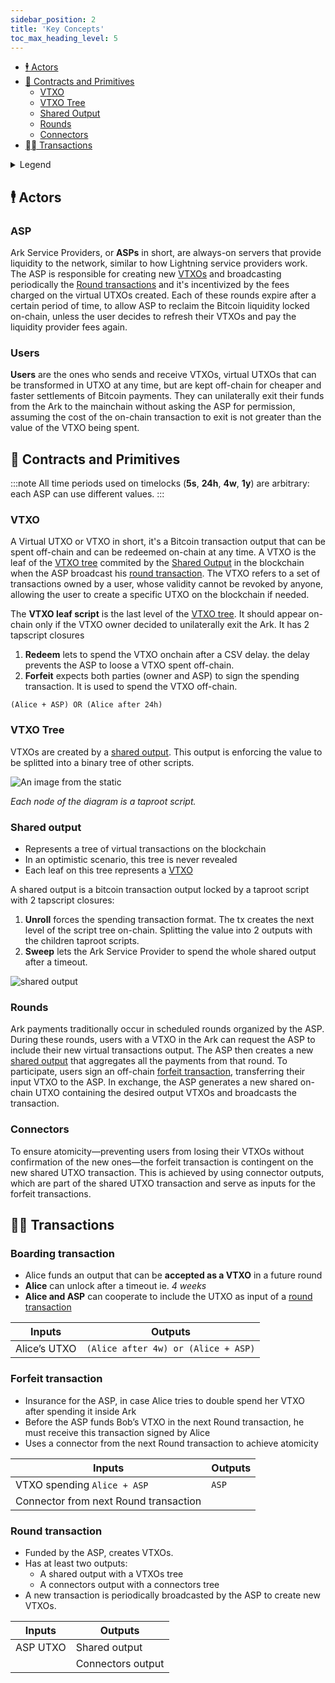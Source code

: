 ```yaml
---
sidebar_position: 2
title: 'Key Concepts'
toc_max_heading_level: 5
---
```


- [🕴️ Actors](#️-actors)
- [📝 Contracts and Primitives](#-contracts-and-primitives)
  - [VTXO](#vtxo)
  - [VTXO Tree](#vtxo-tree)
  - [Shared Output](#shared-output)
  - [Rounds](#rounds)
  - [Connectors](#connectors)
- [⛓️‍💥 Transactions](#️-transactions)

<details>
<summary>Legend</summary>
- **Alice**: Alice signature is required
- **Bob**: Bob signature is required
- **ASP**: ASP signature is required
- **cov\*\*(script)**: covenant that forces the spending transaction to have a mandatory first output with the **script**
- **and(Alice,Bob)**: both conditions needed to unlock
- **or(Alice,Bob)**: only one condition needed to unlock
</details>

## 🕴️ Actors

### ASP

Ark Service Providers, or **ASPs** in short, are always-on servers that provide liquidity to the network, similar to how Lightning service providers work. The ASP is responsible for creating new [VTXOs](#vtxo) and broadcasting periodically the [Round transactions](#round-transaction) and it's incentivized by the fees charged on the virtual UTXOs created. Each of these rounds expire after a certain period of time, to allow ASP to reclaim the Bitcoin liquidity locked on-chain, unless the user decides to refresh their VTXOs and pay the liquidity provider fees again.

### Users

**Users** are the ones who sends and receive VTXOs, virtual UTXOs that can be transformed in UTXO at any time, but are kept off-chain for cheaper and faster settlements of Bitcoin payments. They can unilaterally exit their funds from the Ark to the mainchain without asking the ASP for permission, assuming the cost of the on-chain transaction to exit is not greater than the value of the VTXO being spent.

## 📝 Contracts and Primitives
:::note
All time periods used on timelocks (**5s**, **24h**, **4w**, **1y**) are arbitrary: each ASP can use different values.
:::

### VTXO

A Virtual UTXO or VTXO in short, it's a Bitcoin transaction output that can be spent off-chain and can be redeemed on-chain at any time. A VTXO is the leaf of the [VTXO tree](#vtxo-tree) commited by the [Shared Output](#shared-output) in the blockchain when the ASP broadcast his [round transaction](#round-transaction). The VTXO refers to a set of transactions owned by a user, whose validity cannot be revoked by anyone, allowing the user to create a specific UTXO on the blockchain if needed.

The **VTXO leaf script** is the last level of the [VTXO tree](#vtxo-tree). It should appear on-chain only if the VTXO owner decided to unilaterally exit the Ark. It has 2 tapscript closures

1. **Redeem** lets to spend the VTXO onchain after a CSV delay. the delay prevents the ASP to loose a VTXO spent off-chain.
2. **Forfeit** expects both parties (owner and ASP) to sign the spending transaction. It is used to spend the VTXO off-chain.

```hack
(Alice + ASP) OR (Alice after 24h)
```

### VTXO Tree

VTXOs are created by a [shared output](#shared-output). This output is enforcing the value to be splitted into a binary tree of other scripts.

![An image from the static](/img/vtxo-tree.png)

_Each node of the diagram is a taproot script._

### Shared output

- Represents a tree of virtual transactions on the blockchain
- In an optimistic scenario, this tree is never revealed
- Each leaf on this tree represents a [VTXO](#vtxo)

A shared output is a bitcoin transaction output locked by a taproot script with 2 tapscript closures:

1. **Unroll** forces the spending transaction format. The tx creates the next level of the script tree on-chain. Splitting the value into 2 outputs with the children taproot scripts.
2. **Sweep** lets the Ark Service Provider to spend the whole shared output after a timeout.

![shared output](/img/shared-output.png)

### Rounds

Ark payments traditionally occur in scheduled rounds organized by the ASP. During these rounds, users with a VTXO in the Ark can request the ASP to include their new virtual transactions output. The ASP then creates a new [shared output](#shared-output) that aggregates all the payments from that round.
To participate, users sign an off-chain [forfeit transaction](#forfeit-transaction), transferring their input VTXO to the ASP. In exchange, the ASP generates a new shared on-chain UTXO containing the desired output VTXOs and broadcasts the transaction.

### Connectors

To ensure atomicity—preventing users from losing their VTXOs without confirmation of the new ones—the forfeit transaction is contingent on the new shared UTXO transaction. This is achieved by using connector outputs, which are part of the shared UTXO transaction and serve as inputs for the forfeit transactions.

## ⛓️‍💥 Transactions

### Boarding transaction

- Alice funds an output that can be **accepted as a VTXO** in a future round
- **Alice** can unlock after a timeout ie. _4 weeks_
- **Alice and ASP** can cooperate to include the UTXO as input of a [round transaction](#round-transaction)

| Inputs       | Outputs                                                     |
| ------------ | ----------------------------------------------------------- |
| Alice’s UTXO | `(Alice after 4w) or (Alice + ASP)`                         |


### Forfeit transaction

- Insurance for the ASP, in case Alice tries to double spend her VTXO after spending it inside Ark
- Before the ASP funds Bob’s VTXO in the next Round transaction, he must receive this transaction signed by Alice
- Uses a connector from the next Round transaction to achieve atomicity

| Inputs                               | Outputs |
| ------------------------------------ | ------- |
| VTXO spending `Alice + ASP`          | `ASP`   |
| Connector from next Round transaction |

### Round transaction

- Funded by the ASP, creates VTXOs.
- Has at least two outputs:
  - A shared output with a VTXOs tree
  - A connectors output with a connectors tree
- A new transaction is periodically broadcasted by the ASP to create new VTXOs. 

| Inputs   | Outputs           |
| -------- | ----------------- |
| ASP UTXO | Shared output     |
|          | Connectors output |